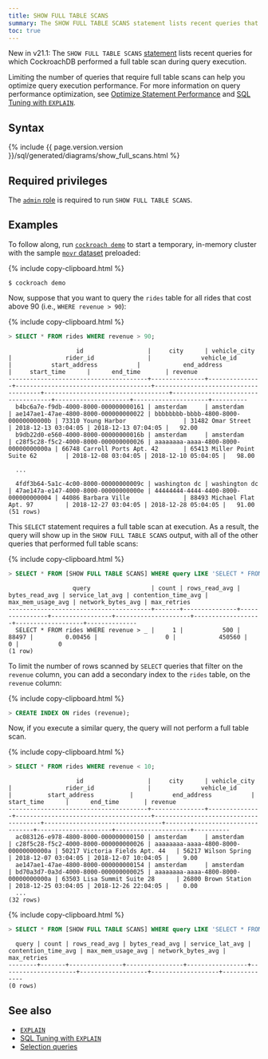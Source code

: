 ```yaml
---
title: SHOW FULL TABLE SCANS
summary: The SHOW FULL TABLE SCANS statement lists recent queries that used a full table scan.
toc: true
---
```


<span class="version-tag">New in v21.1:</span> The `SHOW FULL TABLE SCANS` [statement](sql-statements.html) lists recent queries for which CockroachDB performed a full table scan during query execution.

Limiting the number of queries that require full table scans can help you optimize query execution performance. For more information on query performance optimization, see [Optimize Statement Performance](make-queries-fast.html) and [SQL Tuning with `EXPLAIN`](sql-tuning-with-explain.html).

## Syntax

<div>
{%  include {{  page.version.version  }}/sql/generated/diagrams/show_full_scans.html %}
</div>

## Required privileges

The [`admin` role](authorization.html#admin-role) is required to run `SHOW FULL TABLE SCANS`.

## Examples

To follow along, run [`cockroach demo`](cockroach-demo.html) to start a temporary, in-memory cluster with the sample [`movr` dataset](movr.html) preloaded:

{%  include copy-clipboard.html %}
~~~ shell
$ cockroach demo
~~~

Now, suppose that you want to query the `rides` table for all rides that cost above 90 (i.e., `WHERE revenue > 90`):

{%  include copy-clipboard.html %}
~~~ sql
> SELECT * FROM rides WHERE revenue > 90;
~~~

~~~
                   id                  |     city      | vehicle_city  |               rider_id               |              vehicle_id              |           start_address           |            end_address             |     start_time      |      end_time       | revenue
---------------------------------------+---------------+---------------+--------------------------------------+--------------------------------------+-----------------------------------+------------------------------------+---------------------+---------------------+----------
  b4bc6a7e-f9db-4000-8000-000000000161 | amsterdam     | amsterdam     | ae147ae1-47ae-4800-8000-000000000022 | bbbbbbbb-bbbb-4800-8000-00000000000b | 73310 Young Harbor                | 31482 Omar Street                  | 2018-12-13 03:04:05 | 2018-12-13 07:04:05 |   92.00
  b9db22d0-e560-4000-8000-00000000016b | amsterdam     | amsterdam     | c28f5c28-f5c2-4000-8000-000000000026 | aaaaaaaa-aaaa-4800-8000-00000000000a | 66748 Carroll Ports Apt. 42       | 65413 Miller Point Suite 62        | 2018-12-08 03:04:05 | 2018-12-10 05:04:05 |   98.00

  ...

  4fdf3b64-5a1c-4c00-8000-00000000009c | washington dc | washington dc | 47ae147a-e147-4000-8000-00000000000e | 44444444-4444-4400-8000-000000000004 | 44086 Barbara Ville               | 88493 Michael Flat Apt. 97         | 2018-12-27 03:04:05 | 2018-12-28 05:04:05 |   91.00
(51 rows)
~~~

This `SELECT` statement requires a full table scan at execution. As a result, the query will show up in the `SHOW FULL TABLE SCANS` output, with all of the other queries that performed full table scans:

{%  include copy-clipboard.html %}
~~~ sql
> SELECT * FROM [SHOW FULL TABLE SCANS] WHERE query LIKE 'SELECT * FROM rides WHERE revenue > %';
~~~

~~~
                  query                 | count | rows_read_avg | bytes_read_avg | service_lat_avg | contention_time_avg | max_mem_usage_avg | network_bytes_avg | max_retries
----------------------------------------+-------+---------------+----------------+-----------------+---------------------+-------------------+-------------------+--------------
  SELECT * FROM rides WHERE revenue > _ |     1 |           500 |          88497 |         0.00456 |                   0 |            450560 |                 0 |           0
(1 row)
~~~

To limit the number of rows scanned by `SELECT` queries that filter on the `revenue` column, you can add a secondary index to the `rides` table, on the `revenue` column:

{%  include copy-clipboard.html %}
~~~ sql
> CREATE INDEX ON rides (revenue);
~~~

Now, if you execute a similar query, the query will not perform a full table scan.

{%  include copy-clipboard.html %}
~~~ sql
> SELECT * FROM rides WHERE revenue < 10;
~~~

~~~
                   id                  |     city      | vehicle_city  |               rider_id               |              vehicle_id              |          start_address          |           end_address           |     start_time      |      end_time       | revenue
---------------------------------------+---------------+---------------+--------------------------------------+--------------------------------------+---------------------------------+---------------------------------+---------------------+---------------------+----------
  ac083126-e978-4800-8000-000000000150 | amsterdam     | amsterdam     | c28f5c28-f5c2-4000-8000-000000000026 | aaaaaaaa-aaaa-4800-8000-00000000000a | 50217 Victoria Fields Apt. 44   | 56217 Wilson Spring             | 2018-12-07 03:04:05 | 2018-12-07 10:04:05 |    9.00
  ae147ae1-47ae-4800-8000-000000000154 | amsterdam     | amsterdam     | bd70a3d7-0a3d-4000-8000-000000000025 | aaaaaaaa-aaaa-4800-8000-00000000000a | 63503 Lisa Summit Suite 28      | 26800 Brown Station             | 2018-12-25 03:04:05 | 2018-12-26 22:04:05 |    0.00
  ...
(32 rows)
~~~

{%  include copy-clipboard.html %}
~~~ sql
> SELECT * FROM [SHOW FULL TABLE SCANS] WHERE query LIKE 'SELECT * FROM rides WHERE revenue < %';
~~~

~~~
  query | count | rows_read_avg | bytes_read_avg | service_lat_avg | contention_time_avg | max_mem_usage_avg | network_bytes_avg | max_retries
--------+-------+---------------+----------------+-----------------+---------------------+-------------------+-------------------+--------------
(0 rows)
~~~

## See also

- [`EXPLAIN`](explain.html)
- [SQL Tuning with `EXPLAIN`](sql-tuning-with-explain.html)
- [Selection queries](selection-queries.html)
